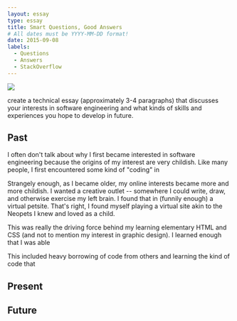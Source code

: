 ```yaml
---
layout: essay
type: essay
title: Smart Questions, Good Answers
# All dates must be YYYY-MM-DD format!
date: 2015-09-08
labels:
  - Questions
  - Answers
  - StackOverflow
---
```


<img class="ui medium left floated image" src="../images/rtfm.png">

create a technical essay (approximately 3-4 paragraphs) that discusses your interests in software engineering and what kinds of skills and experiences you hope to develop in future.

## Past

I often don't talk about why I first became interested in software engineering because the origins of my interest are very childish. Like many people, I first encountered some kind of "coding" in

Strangely enough, as I became older, my online interests became more and more childish. I wanted a creative outlet -- somewhere I could write, draw, and otherwise exercise my left brain. I found that in (funnily enough) a virtual petsite. That's right, I found myself playing a virtual site akin to the Neopets I knew and loved as a child.

This was really the driving force behind my learning elementary HTML and CSS (and not to mention my interest in graphic design). I learned enough that I was able

This included heavy borrowing of code from others and learning the kind of code that

## Present

## Future
